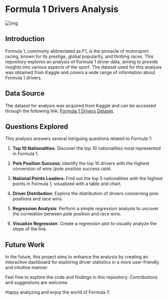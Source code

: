# Formula 1 Drivers Analysis
![img](https://cdn.pixabay.com/photo/2013/03/22/23/37/ferrari-96052_960_720.png)
## Introduction
Formula 1, commonly abbreviated as F1, is the pinnacle of motorsport racing, known for its prestige, global popularity, and thrilling races. This repository explores an analysis of Formula 1 driver data, aiming to provide insights into various aspects of the sport. The dataset used for this analysis was obtained from Kaggle and covers a wide range of information about Formula 1 drivers.

## Data Source
The dataset for analysis was acquired from Kaggle and can be accessed through the following link: [Formula 1 Drivers Dataset](https://www.kaggle.com/datasets/dubradave/formula-1-drivers-dataset).

## Questions Explored
This analysis answers several intriguing questions related to Formula 1:

1. **Top 10 Nationalities**: Discover the top 10 nationalities most represented in Formula 1.

2. **Pole Position Success**: Identify the top 10 drivers with the highest conversion of wins (pole position success rate).

3. **National Points Leaders**: Find out the top 5 nationalities with the highest points in Formula 1, visualized with a table and chart.

4. **Driver Distribution**: Explore the distribution of drivers concerning pole positions and race wins.

5. **Regression Analysis**: Perform a simple regression analysis to uncover the correlation between pole position and race wins.

6. **Visualize Regression**: Create a regression plot to visually analyze the slope of the line.

## Future Work
In the future, this project aims to enhance the analysis by creating an interactive dashboard for exploring driver statistics in a more user-friendly and intuitive manner.

Feel free to explore the code and findings in this repository. Contributions and suggestions are welcome.

Happy analyzing and enjoy the world of Formula 1!



